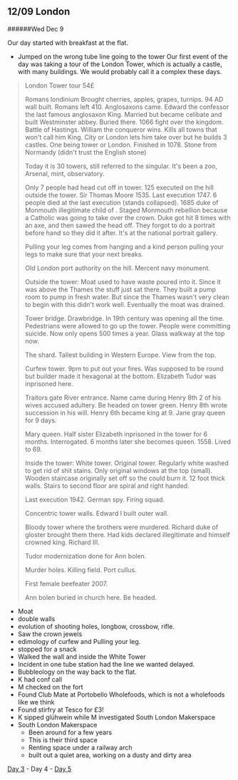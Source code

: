 12/09 London
------------
######Wed Dec  9

Our day started with breakfast at the flat. 
- Jumped on the wrong tube line going to the tower
Our first event of the day was taking a tour of the London Tower, which is actually a castle, with many buildings. We would probably call it a complex these days.

> London Tower tour 54£
> 
> Romans londinium 
> Brought cherries, apples, grapes, turnips.
> 94 AD wall built. 
> Romans left 410.
> Anglosaxons came. Edward the confessor the last famous anglosaxon King. Married but became celibate and built Westminster abbey. Buried there. 
> 1066 fight over the kingdom. Battle of Hastings. William the conqueror wins. Kills all towns that won't call him King. City or London lets him take over but he builds 3 castles. One being tower or London. Finished in 1078. Stone from Normandy (didn't trust the English stone)
> 
> Today it is 30 towers, still referred to the singular. It's been a zoo, Arsenal, mint, observatory.
> 
> Only 7 people had head cut off in tower. 125 executed on the hill outside the tower. Sir Thomas Moore 1535. Last execution 1747. 6 people died at the last execution (stands collapsed). 1685 duke of Monmouth illegitimate child of   . Staged Monmouth rebellion because a Catholic was going to take over the crown. Duke got hit 8 times with an axe, and then sawed the head off. They forgot to do a portrait before hand so they did it after. It's at the national portrait gallery.
> 
> Pulling your leg comes from hanging and a kind person pulling your legs to make sure that your next breaks. 
> 
> Old London port authority on the hill. Mercent navy monument.  
> 
> Outside the tower:
> Moat used to have waste poured into it. Since it was above the Thames the stuff just sat there. They built a pump room to pump in fresh water. But since the Thames wasn't very clean to begin with this didn't work well. Eventually the moat was drained. 
> 
> Tower bridge. Drawbridge. In 19th century was opening all the time. Pedestrians were allowed to go up the tower. People were committing suicide. Now only opens 500 times a year. Glass walkway at the top now. 
> 
> The shard. Tallest building in Western Europe. View from the top.
> 
> Curfew tower. 9pm to put out your fires. Was supposed to be round but builder made it hexagonal at the bottom.
> Elizabeth Tudor was inprisoned here.
> 
> Traitors gate
> River entrance. Name came during Henry 8th 2 of his wives accused adultery. Be headed on tower green. Henry 8th wrote succession in his will. Henry 6th became king at 9. Jane gray queen for 9 days.
> 
> Mary queen. Half sister Elizabeth inprisoned in the tower for 6 months. Interrogated. 6 months later she becomes queen. 1558. Lived to 69. 
> 
> Inside the tower:
> White tower. Original tower. Regularly white washed to get rid of shit stains. Only original windows at the top (small). Wooden staircase originally set off so the could burn it. 12 foot thick walls. Stairs to second floor are spiral and right handed. 
> 
> Last execution 1942. German spy. Firing squad.
> 
> Concentric tower walls. Edward I built outer wall. 
> 
> Bloody tower where the brothers were murdered. Richard duke of gloster brought them there. Had kids declared illegitimate and himself crowned king. Richard III. 
> 
> Tudor modernization done for Ann bolen. 
> 
> Murder holes. Killing field. Port cullus. 
> 
> First female beefeater 2007. 
> 
> Ann bolen buried in church here. Be headed. 

 - Moat
 - double walls
 - evolution of shooting holes, longbow, crossbow, rifle.
 - Saw the crown jewels
 - edimology of curfew and Pulling your leg.
 - stopped for a snack
 - Walked the wall and inside the White Tower
- Incident in one tube station had the line we wanted delayed.
- Bubbleology on the way back to the flat. 
- K had conf call
- M checked on the fort
- Found Club Mate at Portobello Wholefoods, which is not a wholefoods like we think
- Found stirfry at Tesco for £3!
- K sipped glühwein while M investigated South London Makerspace
- South London Makerspace
  - Been around for a few years
  - This is their third space
  - Renting space under a railway arch
  - built out a quiet area, working on a dusty and dirty area

[Day 3](12-08-London.md) - Day 4 - [Day 5](12-10-London.md)
